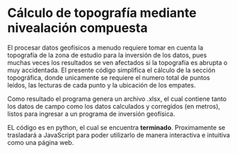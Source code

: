 <h1> Cálculo de topografía mediante nivealación compuesta </h1>

El procesar datos geofísicos a menudo requiere tomar en cuenta la topografía de la zona de estudio para la inversión de los datos, pues muchas veces los resultados se ven afectados si la topografía es abrupta o muy accidentada. 
El presente código simplifica el cálculo de la sección topográfica, donde unicamente se requiere el numero total de puntos leídos, las lecturas de cada punto y la ubicación de los empates. 

Como resultado el programa genera un archivo .xlsx, el cual contiene tanto los datos de campo como los datos calculados y corregidos (en metros), listos para ingresar a un programa de inversión geofísica.

EL código es en python, el cual se encuentra **terminado**. Proximamente se trasladará a JavaScript para poder utilizarlo de manera interactiva e intuitiva como una página web.

